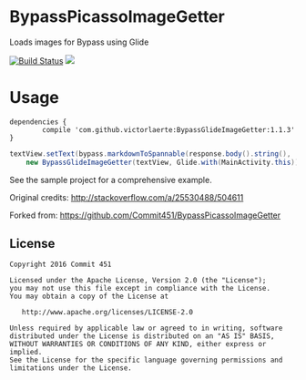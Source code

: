 # BypassPicassoImageGetter
Loads images for Bypass using Glide

[![Build Status](https://travis-ci.org/victorlaerte/BypassGlideImageGetter.svg?branch=master)](https://travis-ci.org/victorlaerte/BypassGlideImageGetter)
[![](https://jitpack.io/v/victorlaerte/BypassGlideImageGetter.svg)](https://jitpack.io/#victorlaerte/BypassGlideImageGetter)

# Usage

```
dependencies {
        compile 'com.github.victorlaerte:BypassGlideImageGetter:1.1.3'
}
```      
```java
textView.setText(bypass.markdownToSpannable(response.body().string(), 
    new BypassGlideImageGetter(textView, Glide.with(MainActivity.this))));
```
See the sample project for a comprehensive example.

Original credits: http://stackoverflow.com/a/25530488/504611

Forked from: https://github.com/Commit451/BypassPicassoImageGetter

License
--------

    Copyright 2016 Commit 451

    Licensed under the Apache License, Version 2.0 (the "License");
    you may not use this file except in compliance with the License.
    You may obtain a copy of the License at

       http://www.apache.org/licenses/LICENSE-2.0

    Unless required by applicable law or agreed to in writing, software
    distributed under the License is distributed on an "AS IS" BASIS,
    WITHOUT WARRANTIES OR CONDITIONS OF ANY KIND, either express or implied.
    See the License for the specific language governing permissions and
    limitations under the License.

